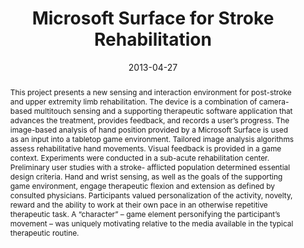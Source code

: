 ---
abstract: |-
  This project presents a new sensing and interaction environment for post-stroke and upper extremity limb rehabilitation. The device is a combination of camera- based multitouch sensing and a supporting therapeutic software application that advances the treatment, provides feedback, and records a user’s progress. The image-based analysis of hand position provided by a Microsoft Surface is used as an input into a tabletop game environment. Tailored image analysis algorithms assess rehabilitative hand movements. Visual feedback is provided in a game context. Experiments were conducted in a sub-acute rehabilitation center. Preliminary user studies with a stroke- afflicted population determined essential design criteria. Hand and wrist sensing, as well as the goals of the supporting game environment, engage therapeutic flexion and extension as defined by consulted physicians. Participants valued personalization of the activity, novelty, reward and the ability to work at their own pace in an otherwise repetitive therapeutic task. A “character” – game element personifying the participant’s movement – was uniquely motivating relative to the media available in the typical therapeutic routine.
authors:
- Cati Boulanger
- Adam Boulanger
- Lilian de Greef
- Andy Kearney
- Kiley Sobel
- Russell Transue
- Z Sweedyk
- Paul H. Dietz
- Steven Bathiche
bibtex: |-
 @inproceedings{Boulanger:2013:SRS:2470654.2466160,
  author = {Boulanger, Cati and Boulanger, Adam and de Greef, Lilian and Kearney, Andy and Sobel, Kiley and Transue, Russell and Sweedyk, Z and Dietz, Paul H. and Bathiche, Steven},
  title = {Stroke Rehabilitation with a Sensing Surface},
  booktitle = {Proceedings of the SIGCHI Conference on Human Factors in Computing Systems},
  series = {CHI '13},
  year = {2013},
  isbn = {978-1-4503-1899-0},
  location = {Paris, France},
  pages = {1243--1246},
  numpages = {4},
  url = {http://doi.acm.org.offcampus.lib.washington.edu/10.1145/2470654.2466160},
  doi = {10.1145/2470654.2466160},
  acmid = {2466160},
  publisher = {ACM},
  address = {New York, NY, USA},
  keywords = {gesture recognition, hci, rehabilitation, stroke, tabletop},
 } 
blurb: |-
   As part of a four-person team, I designed and developed technology to motivate and assess rehabilitation for stroke patients affected in their upper extremities, using the Microsoft Surface. We interviewed stroke patients and physical therapists, designed a rehabilitative game played on the Microsoft Surface, produced a prototype, and ran user study with stroke patients. Our work was presented at CWIC '12 and published in a note at CHI '12.
caption: ''
citation: |-
  Boulanger, Cati, et al. "Stroke rehabilitation with a sensing surface." Proceedings of the SIGCHI Conference on Human Factors in Computing Systems. ACM, 2013. DOI=http://dx.doi.org/10.1145/2470654.2466160
conference: SIGCHI Conference on Human Factors in Computing Systems (CHI), 2013
date: 2013-04-27
image: '/img/pubs/PhishicalTherapy_image.jpg'
location: 'Harvey Mudd College'
paper: /pdfs/PhishicalTherapy.pdf
thumbnail: '/img/pubs/PhishicalTherapy_thumbnail.jpg'
talkslides: /pdfs/PhishicalTherapy_CWIC_talk.pdf
title: 'Microsoft Surface for Stroke Rehabilitation'
video: ''
video_embed: ''
year: 2011-2012
---